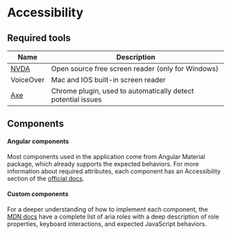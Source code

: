 # Accessibility

## Required tools

| Name                                                                                  | Description                                                  |
| ------------------------------------------------------------------------------------- | ------------------------------------------------------------ |
| [NVDA](https://www.nvaccess.org/)                                                     | Open source free screen reader (only for Windows)            |
| VoiceOver                                                                             | Mac and IOS built-in screen reader                           |
| [Axe](https://chrome.google.com/webstore/detail/axe/lhdoppojpmngadmnindnejefpokejbdd) | Chrome plugin, used to automatically detect potential issues |

## Components

#### Angular components

Most components used in the application come from Angular Material package, which already supports the expected behaviors. For more information about required attributes, each component has an Accessibility section of the [official docs](https://material.angular.io/components/categories).

#### Custom components

For a deeper understanding of how to implement each component, the [MDN docs](https://developer.mozilla.org/en-US/docs/Web/Accessibility/ARIA/Roles) have a complete list of aria roles with a deep description of role properties, keyboard interactions, and expected JavaScript behaviors.
